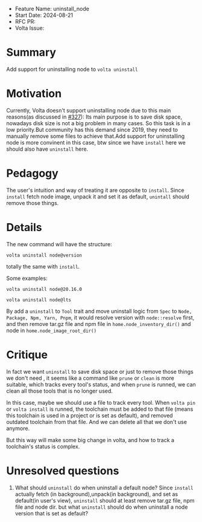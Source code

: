 - Feature Name: uninstall_node
- Start Date: 2024-08-21
- RFC PR:
- Volta Issue:

# Summary

[summary]: #summary

Add support for uninstalling node to `volta uninstall`

# Motivation

[motivation]: #motivation

Currently, Volta doesn't support uninstalling node due to this main reasons(as discussed in [#327](!https://github.com/volta-cli/volta/issues/327)): Its main purpose is to save disk space, nowadays disk size is not a big problem in many cases. So this task is in a low priority.But community has this demand since 2019, they need to manually remove some files to achieve that.Add support for uninstalling node is more convinent in this case, btw since we have `install` here we should also have `uninstall` here.

# Pedagogy

[pedagogy]: #pedagogy

The user's intuition and way of treating it are opposite to `install`. Since `install` fetch node image, unpack it and set it as default, `unintall` should remove those things.

# Details

[details]: #details

The new command will have the structure:

```
volta uninstall node@version
```

totally the same with `install`.

Some examples:

```
volta uninstall node@20.16.0
```

```
volta uninstall node@lts
```

By add a `uninstall` to `Tool` trait and move uninstall logic from `Spec` to `Node, Package, Npm, Yarn, Pnpm`, it would resolve version with `node::resolve` first, and then remove tar.gz file and npm file in `home.node_inventory_dir()` and node in `home.node_image_root_dir()`

# Critique

[critique]: #critique

In fact we want `uninstall` to save disk space or just to remove those things we don't need , it seems like a command like `prune` or `clean` is more suitable, which tracks every tool's status, and when `prune` is runned, we can clean all those tools that is no longer used.

In this case, maybe we should use a file to track every tool. When `volta pin` or `volta install`
is runned, the toolchain must be added to that file (means this toolchain is used in a project or is set as default), and removed outdated toolchain from that file. And we can delete all that we don't use anymore.

But this way will make some big change in volta, and how to track a toolchain's status is complex.

# Unresolved questions

[unresolved]: #unresolved-questions

1. What should `uninstall` do when uninstall a default node?
   Since `install` actually fetch (in background),unpack(in background), and set as default(in user's view), `uninstall` should at least remove tar.gz file, npm file and node dir. but what `uninstall` should do when uninstall a node version that is set as default?
